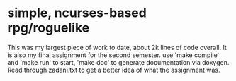 # simple, ncurses-based rpg/roguelike

This was my largest piece of work to date, about 2k lines of code overall. It is also my final assignment for the second semester.
use 'make compile' and 'make run' to start, 'make doc' to generate documentation via doxygen. Read through zadani.txt to get a better idea of what the assignment was.